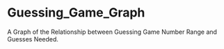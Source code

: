 # Guessing_Game_Graph
A Graph of the Relationship between Guessing Game Number Range and Guesses Needed.
